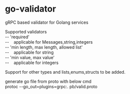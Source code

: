 # go-validator
gRPC based validator for Golang services

Supported validators \
 -- 'required' \
   -- &nbsp;&nbsp; applicable for Messages,string,integers \
 -- 'min length, max length, allowed list' \
   -- &nbsp;&nbsp; applicable for string \
 -- 'min value, max value' \
   -- &nbsp;&nbsp;  applicable for integers

Support for other types and lists,enums,structs to be added.

generate go file from proto with below cmd \
  protoc --go_out=plugins=grpc:. pb/valid.proto
